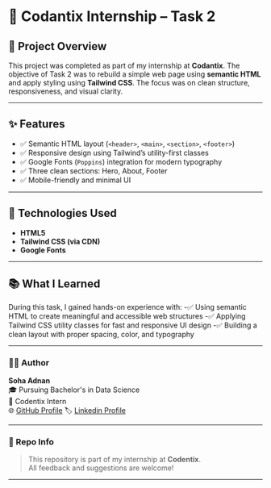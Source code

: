 # 💼 Codantix Internship – Task 2

## 📄 Project Overview  
This project was completed as part of my internship at **Codantix**. The objective of Task 2 was to rebuild a simple web page using **semantic HTML** and apply styling using **Tailwind CSS**. The focus was on clean structure, responsiveness, and visual clarity.

---

## ✨ Features
- ✅ Semantic HTML layout (`<header>`, `<main>`, `<section>`, `<footer>`)
- ✅ Responsive design using Tailwind’s utility-first classes
- ✅ Google Fonts (`Poppins`) integration for modern typography
- ✅ Three clean sections: Hero, About, Footer
- ✅ Mobile-friendly and minimal UI

---

## 🔧 Technologies Used
- **HTML5**
- **Tailwind CSS (via CDN)**
- **Google Fonts**

---

## 📚 What I Learned
During this task, I gained hands-on experience with:
-✅ Using semantic HTML to create meaningful and accessible web structures
-✅ Applying Tailwind CSS utility classes for fast and responsive UI design
-✅ Building a clean layout with proper spacing, color, and typography

---

### 👩‍💻 Author

**Soha Adnan**  
🎓 Pursuing Bachelor's in Data Science  
📍 Codentix Intern  
🌐 [GitHub Profile](https://github.com/Soha-025)
🏷️ [Linkedin Profile](https://www.linkedin.com/in/soha-adnan/)

---

### 📁 Repo Info

> This repository is part of my internship at **Codentix**.  
> All feedback and suggestions are welcome!

---
